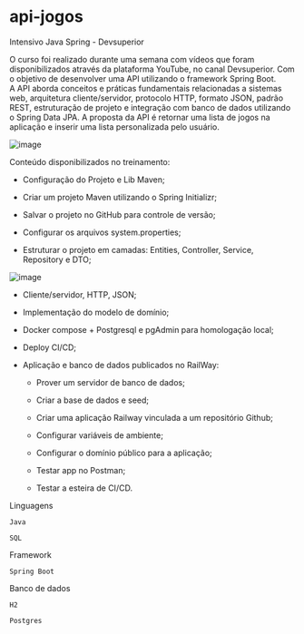 # api-jogos
Intensivo Java Spring - Devsuperior 

O curso foi realizado durante uma semana com vídeos que foram disponibilizados através da plataforma YouTube, no canal Devsuperior. Com o objetivo de desenvolver uma API utilizando o framework Spring Boot.  
A API aborda conceitos e práticas fundamentais relacionadas a sistemas web, arquitetura cliente/servidor, protocolo HTTP, formato JSON, padrão REST, 
estruturação de projeto e integração com banco de dados utilizando o Spring Data JPA. A proposta da API é retornar uma lista de jogos na aplicação e inserir uma lista personalizada pelo usuário. 

![image](https://github.com/ebpacheco/api-jogos/assets/113384855/f21b38fd-631b-460c-b529-8f53aa8b5198)

Conteúdo disponibilizados no treinamento: 

* Configuração do Projeto e Lib Maven;  

* Criar um projeto Maven utilizando o Spring Initializr;  

* Salvar o projeto no GitHub para controle de versão; 

* Configurar os arquivos system.properties; 

* Estruturar o projeto em camadas: Entities, Controller, Service, Repository e DTO; 

![image](https://github.com/ebpacheco/api-jogos/assets/113384855/1e358719-7fa9-4246-b11c-94d74feab6a4)

* Cliente/servidor, HTTP, JSON; 

* Implementação do modelo de domínio; 

* Docker compose + Postgresql e pgAdmin para homologação local; 

* Deploy CI/CD;  

* Aplicação e banco de dados publicados no RailWay: 

	* Prover um servidor de banco de dados; 

	* Criar a base de dados e seed; 

	* Criar uma aplicação Railway vinculada a um repositório Github; 

	* Configurar variáveis de ambiente;

	* Configurar o domínio público para a aplicação;

	* Testar app no Postman;

	* Testar a esteira de CI/CD. 

  

  

Linguagens 

    Java 

    SQL 

  

Framework 

    Spring Boot 

  

Banco de dados 

    H2 

    Postgres 
   
